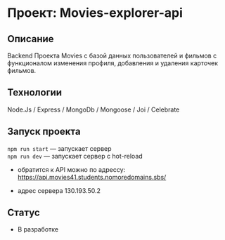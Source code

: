 # Проект: Movies-explorer-api

## Описание
Backend Проекта Movies с базой данных пользователей и фильмов с функционалом изменения профиля, добавления и удаления карточек фильмов.

## Технологии
Node.Js / Express / MongoDb / Mongoose / Joi / Celebrate

## Запуск проекта
`npm run start` — запускает сервер
<br>
`npm run dev` — запускает сервер с hot-reload

- обратится к API можно по адрессу: https://api.movies41.students.nomoredomains.sbs/

- адрес сервера 130.193.50.2

## Статус
- В разработке

